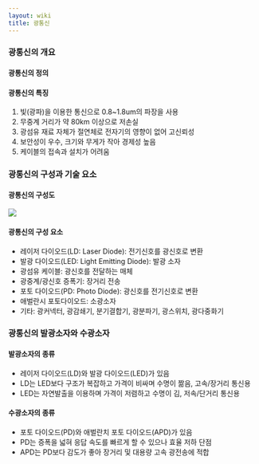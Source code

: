 ```yaml
---
layout: wiki
title: 광통신
---
```


### 광통신의 개요
#### 광통신의 정의

#### 광통신의 특징
1. 빛(광파)을 이용한 통신으로 0.8~1.8um의 파장을 사용
1. 무중계 거리가 약 80km 이상으로 저손실
1. 광섬유 재료 자체가 절연체로 전자기의 영향이 없어 고신뢰성
1. 보안성이 우수, 크기와 무게가 작아 경제성 높음
1. 케이블의 접속과 설치가 어려움

### 광통신의 구성과 기술 요소
#### 광통신의 구성도
![](http://www.kapid.org/img/contents/p_822_1.jpg)

#### 광통신의 구성 요소
* 레이저 다이오드(LD: Laser Diode): 전기신호를 광신호로 변환
* 발광 다이오드(LED: Light Emitting Diode): 발광 소자
* 광섬유 케이블: 광신호를 전달하는 매체
* 광중계/광신호 증폭기: 장거리 전송
* 포토 다이오드(PD: Photo Diode): 광신호를 전기신호로 변환
* 애벌란시 포토다이오드: 소광소자
* 기타: 광커넥터, 광감쇄기, 분기결합기, 광분파기, 광스위치, 광다중화기

### 광통신의 발광소자와 수광소자
#### 발광소자의 종류
* 레이저 다이오드(LD)와 발광 다이오드(LED)가 있음
* LD는 LED보다 구조가 복잡하고 가격이 비싸며 수명이 짦음, 고속/장거리 통신용
* LED는 자연발출을 이용하며 가격이 저렴하고 수명이 김, 저속/단거리 통신용

#### 수광소자의 종류
* 포토 다이오드(PD)와 애벌란치 포토 다이오드(APD)가 있음
* PD는 증폭을 넓혀 응답 속도를 빠르게 할 수 있으나 효율 저하 단점
* APD는 PD보다 감도가 좋아 장거리 및 대용량 고속 광전송에 적합
